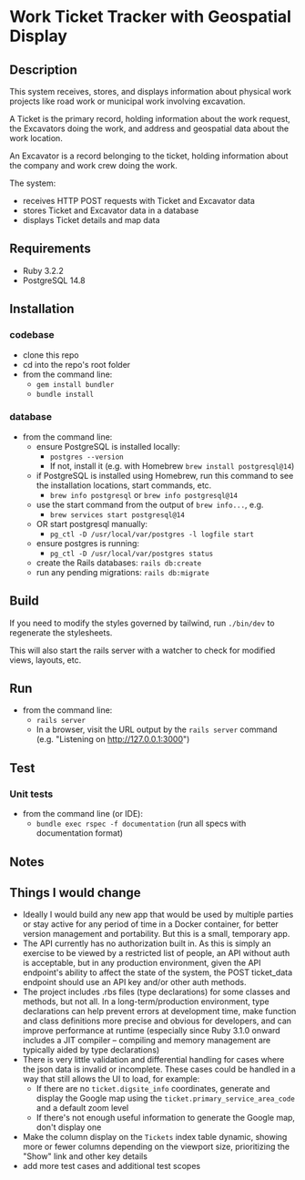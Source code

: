 # Work Ticket Tracker with Geospatial Display

## Description
This system receives, stores, and displays information about physical work projects
like road work or municipal work involving excavation.

A Ticket is the primary record, holding information about the work request, the
Excavators doing the work, and address and geospatial data about the work location.

An Excavator is a record belonging to the ticket, holding information about the company
and work crew doing the work.

The system:
* receives HTTP POST requests with Ticket and Excavator data
* stores Ticket and Excavator data in a database
* displays Ticket details and map data

## Requirements
* Ruby 3.2.2
* PostgreSQL 14.8

## Installation
### codebase
* clone this repo
* cd into the repo's root folder
* from the command line:
  * `gem install bundler`
  * `bundle install`
### database
* from the command line:
  * ensure PostgreSQL is installed locally:
    * `postgres --version`
    * If not, install it (e.g. with Homebrew `brew install postgresql@14`)
  * if PostgreSQL is installed using Homebrew, run this command to see the installation
locations, start commands, etc.
    * `brew info postgresql` or `brew info postgresql@14`
  * use the start command from the output of `brew info...`, e.g.
    * `brew services start postgresql@14`
  * OR start postgresql manually:
    * `pg_ctl -D /usr/local/var/postgres -l logfile start`
  * ensure postgres is running:
    * `pg_ctl -D /usr/local/var/postgres status`
  * create the Rails databases: `rails db:create`
  * run any pending migrations: `rails db:migrate`

## Build
If you need to modify the styles governed by tailwind, run `./bin/dev` to regenerate the stylesheets.

This will also start the rails server with a watcher to check for modified views, layouts, etc.

## Run
* from the command line:
  * `rails server`
  * In a browser, visit the URL output by the `rails server` command (e.g. "Listening on http://127.0.0.1:3000")

## Test
### Unit tests
* from the command line (or IDE):
  * `bundle exec rspec -f documentation` (run all specs with documentation format)

## Notes


## Things I would change
* Ideally I would build any new app that would be used by multiple parties or
stay active for any period of time in a Docker container, for better version
management and portability. But this is a small, temporary app.
* The API currently has no authorization built in. As this is simply an exercise to
be viewed by a restricted list of people, an API without auth is acceptable, but
in any production environment, given the API endpoint's ability to affect the state
of the system, the POST ticket_data endpoint should use an API key and/or other
auth methods.
* The project includes .rbs files (type declarations) for some classes and methods,
but not all. In a long-term/production environment, type declarations can help prevent
errors at development time, make function and class definitions more precise and
obvious for developers, and can improve performance at runtime (especially since Ruby
3.1.0 onward includes a JIT compiler – compiling and memory management are typically
aided by type declarations)
* There is very little validation and differential handling for cases where the json
data is invalid or incomplete. These cases could be handled in a way that still allows
the UI to load, for example:
  * If there are no `ticket.digsite_info` coordinates, generate and display the Google
map using the `ticket.primary_service_area_code` and a default zoom level
  * If there's not enough useful information to generate the Google map, don't display one
* Make the column display on the `Tickets` index table dynamic, showing more or fewer
columns depending on the viewport size, prioritizing the "Show" link and other key details
* add more test cases and additional test scopes